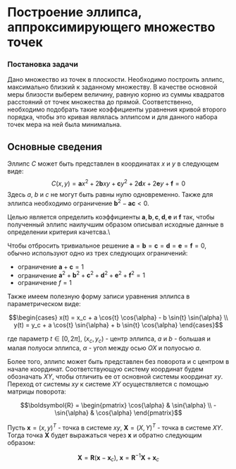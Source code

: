 <h1 align="left">Построение эллипса, аппроксимирующего множество точек</h1>

<h3 align="left">Постановка задачи</h3>

Дано множество из точек в плоскости. Необходимо построить эллипс, максимально близкий к заданному множеству. В качестве основной меры близости выберем величину, равную корню из суммы квадратов расстояний от точек множества до прямой. Соответственно, необходимо подобрать такие коэффициенты уравнения кривой второго порядка, чтобы это кривая являлась эллипсом и для данного набора точек мера на ней была минимальна.

<!-- <img align="center" src="https://github.com/vkonov2/Geometry-Projects/blob/f0d3c3b501848cacb86ef4eb328352338f184da4/Preliminary-Algorithms/Least-Square-Line-Fitting/images/6.jpg" alt="c" width="500" height="500"/> -->

<h2 align="left">Основные сведения</h2>

Эллипс $C$ может быть представлен в координатах $x$ и $y$ в следующем виде:
$$C(x,y) = \boldsymbol{a} x^2 + 2\boldsymbol{b} xy + \boldsymbol{c}y^2 + 2 \boldsymbol{d} x + 2 \boldsymbol{e} y + \boldsymbol{f} = 0$$
Здесь $a$, $b$ и $c$ не могут быть равны нулю одновременно. Также для эллипса необходимо ограничение $\boldsymbol{b}^2-\boldsymbol{a}\boldsymbol{c} < 0$.

Целью является определить коэффициенты $\boldsymbol{a}, \boldsymbol{b}, \boldsymbol{c}, \boldsymbol{d}, \boldsymbol{e}$ и $\boldsymbol{f}$ так, чтобы полученный эллипс наилучшим образом описывал исходные данные в определении критерия качетсва.\\

Чтобы отбросить тривиальное решение $\boldsymbol{a} = \boldsymbol{b} = \boldsymbol{c} = \boldsymbol{d} = \boldsymbol{e} = \boldsymbol{f} = 0$, обычно используют одно из трех следующих ограничений:
- ограничение $\boldsymbol{a}+\boldsymbol{c}=1$
- ограничение $\boldsymbol{a}^2 + \boldsymbol{b}^2 + \boldsymbol{c}^2 + \boldsymbol{d}^2 + \boldsymbol{e}^2 + \boldsymbol{f}^2 = 1$
- ограничение $f = 1$

Также имеем полезную форму записи уравнения эллипса в параметрическом виде:

$$\begin{cases}
	x(t) = x_c + a \cos{t} \cos{\alpha} - b \sin{t} \sin{\alpha} \\
	y(t) = y_c + a \cos{t} \sin{\alpha} + b \sin{t} \cos{\alpha}
\end{cases}$$

где параметр $t \in [0, 2\pi]$, $(x_c, y_c)$ - центр эллипса, $a$ и $b$ - большая и малая полуоси эллипса, $\alpha$ - угол между осью $OX$ и полуосью $a$.

Более того, эллипс может быть представлен без поворота и с центром в начале координат. Соответствующую систему координат будем обозначать $XY$, чтобы отличить ее от основной системы координат $xy$. Переход от системы $xy$ к системе $XY$ осуществляется с помощью матрицы поворота:

$$\boldsymbol{R} = \begin{pmatrix}
	\cos{\alpha} & \sin{\alpha} \\
	-\sin{\alpha} & \cos{\alpha}
\end{pmatrix}$$

Пусть $\boldsymbol{x} = (x, y)^T$ - точка в системе $xy$, $\boldsymbol{X} = (X,Y)^T$ - точка в системе $XY$. Тогда точка $\boldsymbol{X}$ будет выражаться через $\boldsymbol{x}$ и обратно следующим образом:

$$\boldsymbol{X} = \boldsymbol{R} (\boldsymbol{x} - \boldsymbol{x}_c), \; \boldsymbol{x} = \boldsymbol{R}^{-1} \boldsymbol{X} + \boldsymbol{x}_c$$
